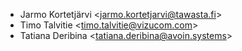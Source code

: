 -   Jarmo Kortetjärvi \<<jarmo.kortetjarvi@tawasta.fi>\>
-   Timo Talvitie \<<timo.talvitie@vizucom.com>\>
-   Tatiana Deribina \<<tatiana.deribina@avoin.systems>\>
